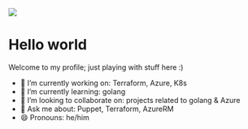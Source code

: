 ![](https://www.codewars.com/users/v4ld3r5/badges/micro)

# Hello world
Welcome to my profile; just playing with stuff here :)

- 🔭 I’m currently working on: Terraform, Azure, K8s
- 🌱 I’m currently learning: golang
- 👯 I’m looking to collaborate on: projects related to golang & Azure
- 💬 Ask me about: Puppet, Terraform, AzureRM
- 😄 Pronouns: he/him
